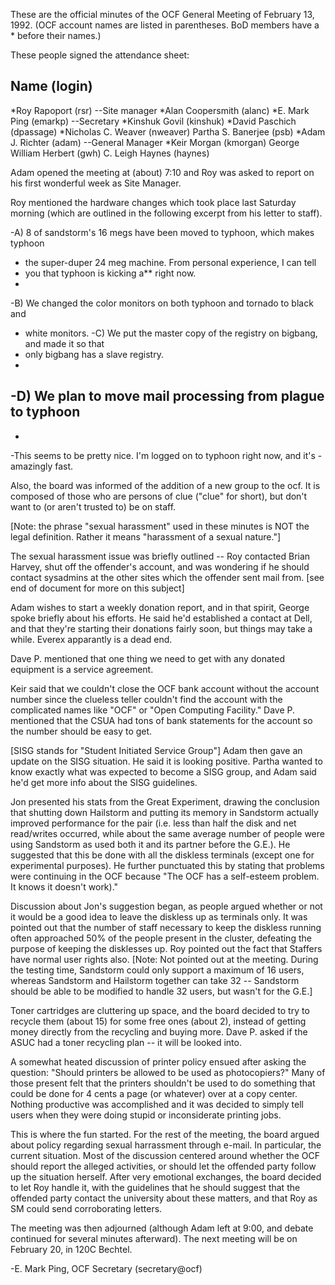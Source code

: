 These are the official minutes of the OCF General Meeting of February 13,
1992.  (OCF account names are listed in parentheses.  BoD members have a *
before their names.)

These people signed the attendance sheet:

				
   Name (login)			
   ------------			
*Roy Rapoport (rsr)		--Site manager
*Alan Coopersmith (alanc)
*E. Mark Ping (emarkp)		--Secretary
*Kinshuk Govil (kinshuk)
*David Paschich (dpassage)
*Nicholas C. Weaver (nweaver)
 Partha S. Banerjee (psb)
*Adam J. Richter (adam)		--General Manager
*Keir Morgan (kmorgan)
 George William Herbert (gwh)
 C. Leigh Haynes (haynes)

Adam opened the meeting at (about) 7:10 and Roy was asked to report on his
first wonderful week as Site Manager.

Roy mentioned the hardware changes which took place last Saturday morning
(which are outlined in the following excerpt from his letter to staff).

-A)  8 of sandstorm's 16 megs have been moved to typhoon, which makes typhoon
-    the super-duper 24 meg machine.  From personal experience, I can tell
-    you that typhoon is kicking a** right now.
-
-B)  We changed the color monitors on both typhoon and tornado to black and
-    white monitors.
-C)  We put the master copy of the registry on bigbang, and made it so that
-    only bigbang has a slave registry.
-
-D)  We plan to move mail processing from plague to typhoon
-
-
-This seems to be pretty nice.  I'm logged on to typhoon right now, and it's
-amazingly fast.

Also, the board was informed of the addition of a new group to the ocf.  It
is composed of those who are persons of clue ("clue" for short), but don't
want to (or aren't trusted to) be on staff.

[Note: the phrase "sexual harassment" used in these minutes is NOT the legal
 definition.  Rather it means "harassment of a sexual nature."]

The sexual harassment issue was briefly outlined -- Roy contacted Brian
Harvey, shut off the offender's account, and was wondering if he should 
contact sysadmins at the other sites which the offender sent mail from.
[see end of document for more on this subject]

Adam wishes to start a weekly donation report, and in that spirit, George
spoke briefly about his efforts.  He said he'd established a contact at
Dell, and that they're starting their donations fairly soon, but things
may take a while.  Everex apparantly is a dead end.

Dave P. mentioned that one thing we need to get with any donated equipment
is a service agreement.

Keir said that we couldn't close the OCF bank account without the account
number since the clueless teller couldn't find the account with the
complicated names like "OCF" or "Open Computing Facility."  Dave P. mentioned
that the CSUA had tons of bank statements for the account so the number
should be easy to get.

[SISG stands for "Student Initiated Service Group"]
Adam then gave an update on the SISG situation.  He said it is looking
positive.  Partha wanted to know exactly what was expected to become a
SISG group, and Adam said he'd get more info about the SISG guidelines.

Jon presented his stats from the Great Experiment, drawing the conclusion
that shutting down Hailstorm and putting its memory in Sandstorm actually
improved performance for the pair (i.e. less than half the disk and net
read/writes occurred, while about the same average number of people were
using Sandstorm as used both it and its partner before the G.E.).  He
suggested that this be done with all the diskless terminals (except one for
experimental purposes).  He further punctuated this by stating that problems
were continuing in the OCF because "The OCF has a self-esteem problem.  It
knows it doesn't work)."

Discussion about Jon's suggestion began, as people argued whether or not
it would be a good idea to leave the diskless up as terminals only.  It
was pointed out that the number of staff necessary to keep the diskless
running often approached 50% of the people present in the cluster, defeating
the purpose of keeping the disklesses up.  Roy pointed out the fact that 
Staffers have normal user rights also.  [Note:  Not pointed out at the
meeting.  During the testing time, Sandstorm could only support a maximum
of 16 users, whereas Sandstorm and Hailstorm together can take 32 -- Sandstorm
should be able to be modified to handle 32 users, but wasn't for the G.E.]

Toner cartridges are cluttering up space, and the board decided to try
to recycle them (about 15) for some free ones (about 2), instead of
getting money directly from the recycling and buying more.  Dave P. asked
if the ASUC had a toner recycling plan -- it will be looked into.

A somewhat heated discussion of printer policy ensued after asking the
question: "Should printers be allowed to be used as photocopiers?"
Many of those present felt that the printers shouldn't be used to do
something that could be done for 4 cents a page (or whatever) over at a
copy center.  Nothing productive was accomplished and it was decided
 to simply tell users when they were doing stupid or inconsiderate
 printing jobs.

This is where the fun started.
For the rest of the meeting, the board argued about policy regarding sexual
harrassment through e-mail.  In particular, the current situation.  Most
of the discussion centered around whether the OCF should report the alleged
activities, or should let the offended party follow up the situation herself.
After very emotional exchanges, the board decided to let Roy handle it,
with the guidelines that he should suggest that the offended party contact
the university about these matters, and that Roy as SM could send
corroborating letters.

The meeting was then adjourned (although Adam left at 9:00, and debate
continued for several minutes afterward).  The next meeting will be on
February 20, in 120C Bechtel.


  -E. Mark Ping, OCF Secretary (secretary@ocf)


